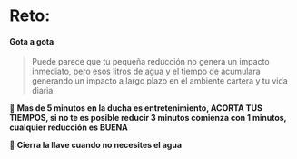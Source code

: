 [by]: <> "Eduardo avila"
[date]: <> "26 de marzo 2020"
[title]: <> "El retos 5 minutos (duchas)"

# Reto: 

#### Gota a gota

 > Puede parece que tu pequeña reducción no genera un impacto  inmediato, pero esos litros de agua y el tiempo de acumulara generando un impacto a largo plazo en el ambiente cartera y tu vida diaria.

 🌟 **Mas de 5 minutos en la ducha es entretenimiento, ACORTA TUS TIEMPOS, si no te es posible reducir 3 minutos comienza con 1 minutos, cualquier reducción es BUENA**

 🌟 **Cierra la llave cuando no necesites el agua**